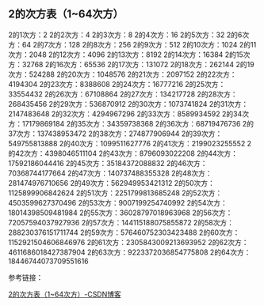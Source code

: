 ## 2的次方表（1~64次方）

2的1次方：2
2的2次方：4
2的3次方：8
2的4次方：16
2的5次方：32
2的6次方：64
2的7次方：128
2的8次方：256
2的9次方：512
2的10次方：1024
2的11次方：2048
2的12次方：4096
2的13次方：8192
2的14次方：16384
2的15次方：32768
2的16次方：65536
2的17次方：131072
2的18次方：262144
2的19次方：524288
2的20次方：1048576
2的21次方：2097152
2的22次方：4194304
2的23次方：8388608
2的24次方：16777216
2的25次方：33554432
2的26次方：67108864
2的27次方：134217728
2的28次方：268435456
2的29次方：536870912
2的30次方：1073741824
2的31次方：2147483648
2的32次方：4294967296
2的33次方：8589934592
2的34次方：17179869184
2的35次方：34359738368
2的36次方：68719476736
2的37次方：137438953472
2的38次方：274877906944
2的39次方：549755813888
2的40次方：1099511627776
2的41次方：2199023255552
2的42次方：4398046511104
2的43次方：8796093022208
2的44次方：17592186044416
2的45次方：35184372088832
2的46次方：70368744177664
2的47次方：140737488355328
2的48次方：281474976710656
2的49次方：562949953421312
2的50次方：1125899906842624
2的51次方：2251799813685248
2的52次方：4503599627370496
2的53次方：9007199254740992
2的54次方：18014398509481984
2的55次方：36028797018963968
2的56次方：72057594037927936
2的57次方：144115188075855872
2的58次方：288230376151711744
2的59次方：576460752303423488
2的60次方：1152921504606846976
2的61次方：2305843009213693952
2的62次方：4611686018427387904
2的63次方：9223372036854775808
2的64次方：18446744073709551616



参考链接：

[2的次方表（1~64次方）-CSDN博客](https://blog.csdn.net/weixin_44827418/article/details/106355287)